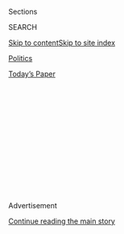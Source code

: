 <div id="app">

<div>

<div>

<div>

<div class="NYTAppHideMasthead css-1q2w90k e1suatyy0">

<div class="section css-ui9rw0 e1suatyy2">

<div class="css-eph4ug er09x8g0">

<div class="css-6n7j50">

</div>

<span class="css-1dv1kvn">Sections</span>

<div class="css-10488qs">

<span class="css-1dv1kvn">SEARCH</span>

</div>

[Skip to content](#site-content)[Skip to site
index](#site-index)

</div>

<div id="masthead-section-label" class="css-1wr3we4 eaxe0e00">

[Politics](https://www.nytimes.com/section/politics)

</div>

<div class="css-10698na e1huz5gh0">

</div>

</div>

<div id="masthead-bar-one" class="section hasLinks css-15hmgas e1csuq9d3">

<div class="css-uqyvli e1csuq9d0">

</div>

<div class="css-1uqjmks e1csuq9d1">

</div>

<div class="css-9e9ivx">

[](https://myaccount.nytimes.com/auth/login?response_type=cookie&client_id=vi)

</div>

<div class="css-1bvtpon e1csuq9d2">

[Today’s
Paper](https://www.nytimes.com/section/todayspaper)

</div>

</div>

</div>

</div>

<div data-aria-hidden="false">

<div id="site-content" data-role="main">

<div>

<div class="css-1aor85t" style="opacity:0.000000001;z-index:-1;visibility:hidden">

<div class="css-1hqnpie">

<div class="css-epjblv">

<span class="css-17xtcya">[Politics](/section/politics)</span><span class="css-x15j1o">|</span><span class="css-fwqvlz">Trump
Embraces the Look of the
Presidency</span>

</div>

<div class="css-k008qs">

<div class="css-1iwv8en">

<span class="css-18z7m18"></span>

<div>

</div>

</div>

<span class="css-1n6z4y">https://nyti.ms/2jITgZ0</span>

<div class="css-1705lsu">

<div class="css-4xjgmj">

<div class="css-4skfbu" data-role="toolbar" data-aria-label="Social Media Share buttons, Save button, and Comments Panel with current comment count" data-testid="share-tools">

  - 
  - 
  - 
  - 
    
    <div class="css-6n7j50">
    
    </div>

  - 

</div>

</div>

</div>

</div>

</div>

</div>

<div id="NYT_TOP_BANNER_REGION" class="css-13pd83m">

</div>

<div id="top-wrapper" class="css-1sy8kpn">

<div id="top-slug" class="css-l9onyx">

Advertisement

</div>

[Continue reading the main
story](#after-top)

<div class="ad top-wrapper" style="text-align:center;height:100%;display:block;min-height:250px">

<div id="top" class="place-ad" data-position="top" data-size-key="top">

</div>

</div>

<div id="after-top">

</div>

</div>

<div id="sponsor-wrapper" class="css-1hyfx7x">

<div id="sponsor-slug" class="css-19vbshk">

Supported by

</div>

[Continue reading the main
story](#after-sponsor)

<div id="sponsor" class="ad sponsor-wrapper" style="text-align:center;height:100%;display:block">

</div>

<div id="after-sponsor">

</div>

</div>

<div class="css-1vkm6nb ehdk2mb0">

# Trump Embraces the Look of the Presidency

</div>

<div class="css-79elbk" data-testid="photoviewer-wrapper">

<div class="css-z3e15g" data-testid="photoviewer-wrapper-hidden">

</div>

<div class="css-1a48zt4 ehw59r15" data-testid="photoviewer-children">

![<span class="css-16f3y1r e13ogyst0" data-aria-hidden="true">The
inaugural parade passing by President Donald J. Trump at Lafayette Park,
near the White House, on
Friday.</span><span class="css-cnj6d5 e1z0qqy90" itemprop="copyrightHolder"><span class="css-1ly73wi e1tej78p0">Credit...</span><span><span>Sam
Hodgson for The New York
Times</span></span></span>](https://static01.nyt.com/images/2017/01/21/us/21trumpday/21trumpday-articleInline-v2.jpg?quality=75&auto=webp&disable=upscale)

</div>

</div>

<div class="css-xt80pu e12qa4dv0">

<div class="css-18e8msd">

<div class="css-vp77d3 epjyd6m0">

<div class="css-1baulvz">

By [<span class="css-1baulvz" itemprop="name">Maggie
Haberman</span>](http://www.nytimes.com/by/maggie-haberman) and
[<span class="css-1baulvz last-byline" itemprop="name">Glenn
Thrush</span>](https://www.nytimes.com/by/glenn-thrush)

</div>

</div>

  - Jan. 20,
    2017

  - 
    
    <div class="css-4xjgmj">
    
    <div class="css-d8bdto" data-role="toolbar" data-aria-label="Social Media Share buttons, Save button, and Comments Panel with current comment count" data-testid="share-tools">
    
      - 
      - 
      - 
      - 
        
        <div class="css-6n7j50">
        
        </div>
    
      - 
    
    </div>
    
    </div>

</div>

</div>

<div class="section meteredContent css-1r7ky0e" name="articleBody" itemprop="articleBody">

<div class="css-1fanzo5 StoryBodyCompanionColumn">

<div class="css-53u6y8">

WASHINGTON — Donald J. Trump, proudly unpresidential in word and tweet
during the transition, readily embraced the pomp-and-patriotism visuals
of the presidency on Friday.

There were some images that even an appearance-obsessed branding
impresario could not control: a less-than-packed inaugural parade route,
an inauguration crowd markedly smaller than the one Barack Obama drew in
2009, and protesters who set a limousine on fire in the afternoon.

But Mr. Trump glided through hours of ceremony, intent on projecting the
image of a confident and unifying leader, even as scores of protesters
were being arrested on the streets of Washington and opponents tried to
heckle his Inaugural
Address.

</div>

</div>

<div class="css-1sngw6j">

[](https://www.nytimes.com/interactive/2017/01/20/us/politics/trump-inauguration-photo-zoomer.html)

<div class="css-1eoytci">

![](https://static01.nyt.com/images/2017/01/20/us/politics/trump-inauguration-photo-zoomer-1484950544134/trump-inauguration-photo-zoomer-1484950544134-square640.jpg)

</div>

<div class="css-1rha1bf">

## The 58th Presidential Inaugural Seating Chart

A who’s who of President Donald J. Trump’s Washington.

</div>

</div>

<div class="css-1fanzo5 StoryBodyCompanionColumn">

<div class="css-53u6y8">

“I see my generals; they are central casting,” Mr. Trump said during a
luncheon with legislators and military leaders in the Capitol shortly
after he was sworn in, paying them one of his highest compliments — one
he has used to describe Vice President Mike Pence and Mitt Romney.

</div>

</div>

<div class="css-1fanzo5 StoryBodyCompanionColumn">

<div class="css-53u6y8">

“If I’m doing a movie, I’d pick you general, General Mattis,” Mr. Trump
added, gesturing to James N. Mattis, whom the Senate [confirmed as
defense
secretary](https://www.nytimes.com/2017/01/20/us/politics/trump-cabinet-confirmation-mattis-kelly.html)
later in the day.

Mr. Trump, who often watches his televised interviews with the sound
off, took pains to look like a central casting version of a president on
his first day in office.

“Trump loves optics, and he loves brands, and he has been burnishing the
optics of the presidency, which he thinks need to be dramatically
improved,” said Christopher Ruddy, the chief executive of the
conservative Newsmax Media and a longtime friend of Mr. Trump.

</div>

</div>

<div class="css-1fanzo5 StoryBodyCompanionColumn">

<div class="css-53u6y8">

The new president is a creature of habit who loves to control his
working environment, and the day of pageantry obscured the change from
private citizen to leader of the free world, which will begin in earnest
on Saturday. One of the biggest shifts: Staff members have swapped out a
new encrypted phone for his Android cellphone — his electronic Linus
blanket — which had hundreds of numbers of associates from whom he seeks
advice.

One friend of Mr. Trump said that his aides and security officials did
not want him to text, and that some are urging him to forgo his personal
Twitter account — a staple of his campaign — to use only the official
@POTUS handle created by Mr. Obama’s team and controlled by staff
members.

Mr. Trump is resisting it, the friend said. The president polled the
crowd from the stage at the second inaugural ball about what he should
do and delighted in reminding people that he had defied his critics. At
the first ball, he danced with the first lady, Melania Trump, to the
Frank Sinatra song “My Way” after saying he found a moment at his
swearing-in ceremony “like from a movie set, so beautiful.”

The day began for the new president with the ceremonial signing of the
guest book at Blair House, the White House guest residence, before he
crossed Pennsylvania Avenue for tea at the Executive Mansion with Mr.
Obama, whose legitimacy as president he had questioned for years.

</div>

</div>

<div class="css-79elbk" data-testid="photoviewer-wrapper">

<div class="css-z3e15g" data-testid="photoviewer-wrapper-hidden">

</div>

<div class="css-1a48zt4 ehw59r15" data-testid="photoviewer-children">

![<span class="css-16f3y1r e13ogyst0" data-aria-hidden="true">President
Donald J. Trump’s son, Barron, during the inaugural
parade.</span><span class="css-cnj6d5 e1z0qqy90" itemprop="copyrightHolder"><span class="css-1ly73wi e1tej78p0">Credit...</span><span>Bryan
Thomas for The New York
Times</span></span>](https://static01.nyt.com/images/2017/01/21/us/21trumpday-2/21trumpday-2-articleInline.jpg?quality=75&auto=webp&disable=upscale)

</div>

</div>

<div class="css-1fanzo5 StoryBodyCompanionColumn">

<div class="css-53u6y8">

The greeting between the Obamas and the Trumps was camera-ready cordial,
if stiff, as Mrs. Trump gave Michelle Obama a flat blue Tiffany box —
[its contents
undisclosed](https://www.nytimes.com/2017/01/20/us/politics/tiffany-melania-trump-michelle-obama.html)
— and stood for a photograph of the couples. Mrs. Obama, one of Hillary
Clinton’s most forceful surrogates during the campaign, kept the new
president at arm’s length.

Mr. Trump, who is as allergic to confrontation in private as he is
bellicose in public, was surrounded on the inaugural platform at the
Capitol’s east front by politicians of both parties whom he has derided,
including George W. Bush, Bill Clinton and Mrs. Clinton. In the farther
reaches of the crowd, some of his followers reprised his campaign rally
chant of “lock her up.”

</div>

</div>

<div class="css-1fanzo5 StoryBodyCompanionColumn">

<div class="css-53u6y8">

“Every four years, we gather on these steps to carry out the orderly and
peaceful transfer of power, and we are grateful to President Obama and
first lady Michelle Obama for their gracious aid throughout this
transition,” Mr. Trump said. “They have been magnificent.”

The tone then quickly shifted, as he excoriated both parties and vowed
to wrench power away from Washington elites. But later, he also
playfully teased the top Democrats in the House and in the Senate,
Representative Nancy Pelosi and Senator Chuck Schumer, the type of
back-patting and banter that amasses chits on Capitol Hill and that Mr.
Obama viewed with a whiff of
contempt.

</div>

</div>

<div class="css-1sngw6j">

[](https://www.nytimes.com/interactive/2017/01/20/us/politics/trump-inauguration-crowd.html)

<div class="css-1eoytci">

![](https://static01.nyt.com/images/2017/01/20/us/politics/trump-inauguration-crowd-1484943564224/trump-inauguration-crowd-1484943564224-square640.jpg)

</div>

<div class="css-1rha1bf">

## Trump’s Inauguration vs. Obama’s: Comparing the Crowds

Estimates put the crowd gathered for President Donald J. Trump’s
inauguration at far less than President Obama’s in 2009.

</div>

</div>

<div class="css-1fanzo5 StoryBodyCompanionColumn">

<div class="css-53u6y8">

At the congressional luncheon, Mr. Trump basked in the ritualized
speeches and formalized bonhomie of the city he had pilloried in his
inaugural address. And he seemed genuinely excited when Mr. Schumer
presented him with two framed photos of the inauguration.

Then it was time to make nice with the Clintons, in a show of
new-president magnanimity that left many in the room wincing.

“There is something that I wanted to say because I was very honored,
very, very honored when I heard that President Bill Clinton and
Secretary Hillary Clinton was coming today, and I think that’s
appropriate to say,” said Mr. Trump, who, before the second presidential
debate, appeared with several women who had accused Mr. Clinton of
sexual misconduct.

“I’d like you to stand up,” he said to the former first couple. “I’d
like you to stand up.”

Later, Mr. Trump got about the business of erasing etchings of Mr. Obama
on government and in the White House. He signed executive orders,
including one that took aim at the Affordable Care Act. He installed new
carpet in the Oval Office that resembled the pattern there when George
W. Bush was in office. He restored to the office a bust of Winston
Churchill, controversially moved by Mr. Obama in the early days of his
presidency.

</div>

</div>

![<span class="css-16f3y1r e13ogyst0">“From this day forward, it's going
to be only America first, America first,” President Trump declared in a
forceful 16-minute Inaugural
Address.</span><span class="css-cch8ym"><span class="css-1dv1kvn">Credit</span><span class="css-cnj6d5 e1z0qqy90" itemprop="copyrightHolder"><span class="css-1ly73wi e1tej78p0">Credit...</span><span>Doug
Mills/The New York
Times</span></span></span>](https://static01.nyt.com/images/2017/01/21/us/21MEDIA-01p/21inauguration-trump-highlights-videoSixteenByNineJumbo1600-v2.jpg)

<div class="css-1fanzo5 StoryBodyCompanionColumn">

<div class="css-53u6y8">

Throughout the day, images and words often clashed, as is often the case
with Mr. Trump. His America-in-decline speech, aimed at his base, echoed
the dark, antiglobalist pitch he delivered at the Republican convention
last summer.

“He wants to redevelop the brand of the presidency of the United
States,” Mr. Ruddy said. “He says the brand is tarnished. He’s a brand
guy. His business was significantly about his brand. He built some
buildings, he ran some casinos, but Trump was all about the Trump brand,
and I think this is a brand job.”

But the presidency, as Mr. Trump himself emphasized on Friday, is a job
where performance matters.

The new president did little to tamp down expectations, telling the
audience that “we will no longer accept politicians who are all talk and
no action, constantly complaining but never doing anything about it. The
time for empty talk is over.”

Some of Mr. Trump’s most vocal supporters are intent on making sure he
keeps his word.

“If he delivers, they are going to build a statue for Donald Trump
that’s bigger and more impressive than the one they did for Lincoln at
the memorial,” the conservative radio host Alex Jones said as he walked
out of the inauguration ceremony.

</div>

</div>

</div>

<div>

</div>

<div>

</div>

<div>

</div>

<div>

<div id="bottom-wrapper" class="css-1ede5it">

<div id="bottom-slug" class="css-l9onyx">

Advertisement

</div>

[Continue reading the main
story](#after-bottom)

<div id="bottom" class="ad bottom-wrapper" style="text-align:center;height:100%;display:block;min-height:90px">

</div>

<div id="after-bottom">

</div>

</div>

</div>

</div>

</div>

## Site Index

<div>

</div>

## Site Information Navigation

  - [© <span>2020</span> <span>The New York Times
    Company</span>](https://help.nytimes.com/hc/en-us/articles/115014792127-Copyright-notice)

<!-- end list -->

  - [NYTCo](https://www.nytco.com/)
  - [Contact
    Us](https://help.nytimes.com/hc/en-us/articles/115015385887-Contact-Us)
  - [Work with us](https://www.nytco.com/careers/)
  - [Advertise](https://nytmediakit.com/)
  - [T Brand Studio](http://www.tbrandstudio.com/)
  - [Your Ad
    Choices](https://www.nytimes.com/privacy/cookie-policy#how-do-i-manage-trackers)
  - [Privacy](https://www.nytimes.com/privacy)
  - [Terms of
    Service](https://help.nytimes.com/hc/en-us/articles/115014893428-Terms-of-service)
  - [Terms of
    Sale](https://help.nytimes.com/hc/en-us/articles/115014893968-Terms-of-sale)
  - [Site
    Map](https://spiderbites.nytimes.com)
  - [Help](https://help.nytimes.com/hc/en-us)
  - [Subscriptions](https://www.nytimes.com/subscription?campaignId=37WXW)

</div>

</div>

</div>

</div>
